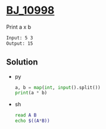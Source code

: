 # [BJ_10998](https://acmicpc.net/problem/10998)

Print a x b

```txt
Input: 5 3
Output: 15
```

## Solution

* py

  ```py
  a, b = map(int, input().split())
  print(a * b)
  ```

* sh

  ```sh
  read A B
  echo $((A*B))
  ```
